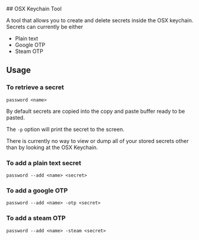 ## OSX Keychain Tool

A tool that allows you to create and delete secrets inside the OSX keychain.
Secrets can currently be either

   * Plain text
   * Google OTP
   * Steam OTP

## Usage

### To retrieve a secret

```
password <name>
```

By default secrets are copied into the copy and paste buffer ready to be pasted.

The ```-p``` option will print the secret to the screen.

There is currently no way to view or dump all of your stored secrets other than by looking at the OSX Keychain.

### To add a plain text secret 

```
password --add <name> <secret>
```

### To add a google OTP

```
password --add <name> -otp <secret>
```

### To add a steam OTP

```
password --add <name> -steam <secret>
```


